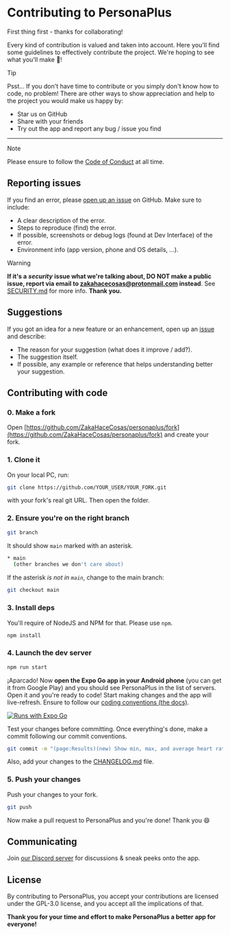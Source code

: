 # Contributing to PersonaPlus

First thing first - thanks for collaborating!

Every kind of contribution is valued and taken into account. Here you'll find some guidelines to effectively contribute the project. We're hoping to see what you'll make 🎉!

> [!TIP]
> Psst... If you don't have time to contribute or you simply don't know how to code, no problem! There are other ways to show appreciation and help to the project you would make us happy by:
>
> - Star us on GitHub
> - Share with your friends
> - Try out the app and report any bug / issue you find

---

> [!NOTE]
> Please ensure to follow the [Code of Conduct](https://github.com/ZakaHaceCosas/personaplus/blob/main/CODE_OF_CONDUCT.md) at all time.

## Reporting issues

If you find an error, please [open up an issue](https://github.com/ZakaHaceCosas/personaplus/issues) on GitHub. Make sure to include:

- A clear description of the error.
- Steps to reproduce (find) the error.
- If possible, screenshots or debug logs (found at Dev Interface) of the error.
- Environment info (app version, phone and OS details, ...).

> [!WARNING]
> **If it's a** _**security**_ **issue what we're talking about, DO NOT make a public issue, report via email to <zakahacecosas@protonmail.com> instead**. See [SECURITY.md](https://github.com/ZakaHaceCosas/personaplus/blob/main/SECURITY.md) for more info. **Thank you.**

## Suggestions

If you got an idea for a new feature or an enhancement, open up an [issue](https://github.com/ZakaHaceCosas/personaplus/issues) and describe:

- The reason for your suggestion (what does it improve / add?).
- The suggestion itself.
- If possible, any example or reference that helps understanding better your suggestion.

## Contributing with code

### 0. Make a fork

Open [https://github.com/ZakaHaceCosas/personaplus/fork](https://github.com/ZakaHaceCosas/personaplus/fork) and create your fork.

### 1. Clone it

On your local PC, run:

```bash
git clone https://github.com/YOUR_USER/YOUR_FORK.git
```

with your fork's real git URL. Then open the folder.

### 2. Ensure you're on the right branch

```bash
git branch
```

It should show `main` marked with an asterisk.

```bash
* main
  (other branches we don't care about)
```

If the asterisk _is not in `main`_, change to the main branch:

```bash
git checkout main
```

### 3. Install deps

You'll require of NodeJS and NPM for that. Please use `npm`.

```bash
npm install
```

### 4. Launch the dev server

```bash
npm run start
```

¡Aparcado! Now **open the Expo Go app in your Android phone** (you can get it from Google Play) and you should see PersonaPlus in the list of servers. Open it and you're ready to code! Start making changes and the app will live-refresh. Ensure to follow our [coding conventions (the docs)](https://github.com/ZakaHaceCosas/personaplus/blob/main/DOCS.md).

[![Runs with Expo Go](https://img.shields.io/badge/Runs_with_Expo_Go-SDK_52-000.svg?style=for-the-badge&logo=EXPO&labelColor=f3f3f3&logoColor=000)](https://expo.dev/go)

Test your changes before committing. Once everything's done, make a commit following our commit conventions.

```bash
git commit -m "(page:Results)(new) Show min, max, and average heart rate." # for example
```

Also, add your changes to the [CHANGELOG.md](https://github.com/ZakaHaceCosas/personaplus/blob/main/CHANGELOG.md) file.

### 5. Push your changes

Push your changes to your fork.

```bash
git push
```

Now make a pull request to PersonaPlus and you're done! Thank you :smile:

## Communicating

Join [our Discord server](https://discord.gg/wwzddK4Zpc) for discussions & sneak peeks onto the app.

## License

By contributing to PersonaPlus, you accept your contributions are licensed under the GPL-3.0 license, and you accept all the implications of that.

**Thank you for your time and effort to make PersonaPlus a better app for everyone!**
